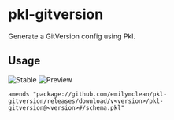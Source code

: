 # pkl-gitversion

Generate a GitVersion config using Pkl.

## Usage
![Stable](https://img.shields.io/github/v/release/BenMMcLean/pkl-gitversion?label=Stable)
![Preview](https://img.shields.io/github/v/release/BenMMcLean/pkl-gitversion?label=Preview&include_prereleases)

```pkl
amends "package://github.com/emilymclean/pkl-gitversion/releases/download/v<version>/pkl-gitversion@<version>#/schema.pkl"
```

